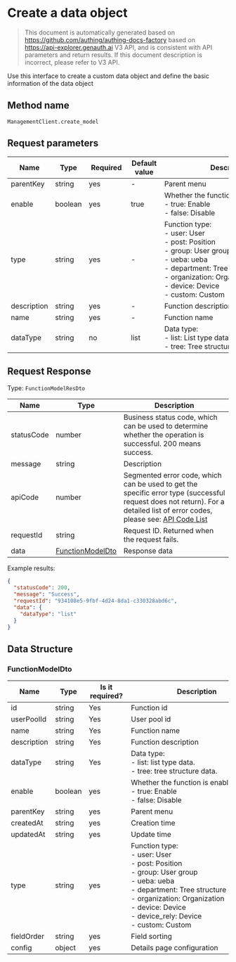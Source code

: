 # Create a data object

<!--
Warning⚠️:
Do not modify this document directly,
https://github.com/Authing/authing-docs-factory
Use this project to generate
-->

<LastUpdated />

> This document is automatically generated based on https://github.com/authing/authing-docs-factory based on https://api-explorer.genauth.ai V3 API, and is consistent with API parameters and return results. If this document description is incorrect, please refer to V3 API.

Use this interface to create a custom data object and define the basic information of the data object

## Method name

`ManagementClient.create_model`

## Request parameters

| Name        | Type    | <div style="width:80px">Required</div> | <div style="width:60px">Default value</div> | <div style="width:300px">Description</div>                                                                                                                                                                         | <div style="width:200px">Sample value</div> |
| ----------- | ------- | -------------------------------------- | ------------------------------------------- | ------------------------------------------------------------------------------------------------------------------------------------------------------------------------------------------------------------------ | ------------------------------------------- |
| parentKey   | string  | yes                                    | -                                           | Parent menu                                                                                                                                                                                                        |                                             |
| enable      | boolean | yes                                    | true                                        | Whether the function is enabled:<br> - true: Enable<br> - false: Disable<br>                                                                                                                                       |                                             |
| type        | string  | yes                                    | -                                           | Function type:<br> - user: User<br> - post: Position<br> - group: User group<br> - ueba: ueba<br> - department: Tree structure data<br> - organization: Organization<br> - device: Device<br> - custom: Custom<br> |                                             |
| description | string  | yes                                    | -                                           | Function description                                                                                                                                                                                               | `Member level`                              |
| name        | string  | yes                                    | -                                           | Function name                                                                                                                                                                                                      |                                             |
| dataType    | string  | no                                     | list                                        | Data type:<br> - list: List type data<br> - tree: Tree structure data<br>                                                                                                                                          | `list`                                      |

## Request Response

Type: `FunctionModelResDto`

| Name       | Type                                             | Description                                                                                                                                                                                                                                                                                                                                         |
| ---------- | ------------------------------------------------ | --------------------------------------------------------------------------------------------------------------------------------------------------------------------------------------------------------------------------------------------------------------------------------------------------------------------------------------------------- |
| statusCode | number                                           | Business status code, which can be used to determine whether the operation is successful. 200 means success.                                                                                                                                                                                                                                        |
| message    | string                                           | Description                                                                                                                                                                                                                                                                                                                                         |
| apiCode    | number                                           | Segmented error code, which can be used to get the specific error type (successful request does not return). For a detailed list of error codes, please see: [API Code List](https://api-explorer.genauth.ai/?tag=group/%E5%BC%80%E5%8F%91%E5%87%86%E5%A4%87#tag/%E5%BC%80%E5%8F%91%E5%87%86%E5%A4%87/%E9%94%99%E8%AF%AF%E5%A4%84%E7%90%86/apiCode) |
| requestId  | string                                           | Request ID. Returned when the request fails.                                                                                                                                                                                                                                                                                                        |
| data       | <a href="#FunctionModelDto">FunctionModelDto</a> | Response data                                                                                                                                                                                                                                                                                                                                       |

Example results:

```json
{
  "statusCode": 200,
  "message": "Success",
  "requestId": "934108e5-9fbf-4d24-8da1-c330328abd6c",
  "data": {
    "dataType": "list"
  }
}
```

## Data Structure

### <a id="FunctionModelDto"></a> FunctionModelDto

| Name        | Type    | <div style="width:80px">Is it required?</div> | <div style="width:300px">Description</div>                                                                                                                                                                                                   | <div style="width:200px">Sample value</div> |
| ----------- | ------- | --------------------------------------------- | -------------------------------------------------------------------------------------------------------------------------------------------------------------------------------------------------------------------------------------------- | ------------------------------------------- |
| id          | string  | Yes                                           | Function id                                                                                                                                                                                                                                  |                                             |
| userPoolId  | string  | Yes                                           | User pool id                                                                                                                                                                                                                                 |                                             |
| name        | string  | Yes                                           | Function name                                                                                                                                                                                                                                |                                             |
| description | string  | Yes                                           | Function description                                                                                                                                                                                                                         |                                             |
| dataType    | string  | Yes                                           | Data type:<br> - list: list type data. <br> - tree: tree structure data. <br>                                                                                                                                                                | list                                        |
| enable      | boolean | yes                                           | Whether the function is enabled:<br> - true: Enable<br> - false: Disable<br>                                                                                                                                                                 |                                             |
| parentKey   | string  | yes                                           | Parent menu                                                                                                                                                                                                                                  |                                             |
| createdAt   | string  | yes                                           | Creation time                                                                                                                                                                                                                                |                                             |
| updatedAt   | string  | yes                                           | Update time                                                                                                                                                                                                                                  |                                             |
| type        | string  | yes                                           | Function type:<br> - user: User<br> - post: Position<br> - group: User group<br> - ueba: ueba<br> - department: Tree structure data<br> - organization: Organization<br> - device: Device<br> - device_rely: Device<br> - custom: Custom<br> | ueba                                        |
| fieldOrder  | string  | yes                                           | Field sorting                                                                                                                                                                                                                                |                                             |
| config      | object  | yes                                           | Details page configuration                                                                                                                                                                                                                   |                                             |
